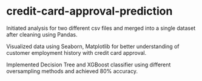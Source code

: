 # credit-card-approval-prediction

Initiated analysis for two different csv files and merged into a single dataset after cleaning using Pandas.

Visualized data using Seaborn, Matplotlib for better understanding of customer employment history with credit card approval.

Implemented Decision Tree and XGBoost classifier using different oversampling methods and achieved 80% accuracy.
